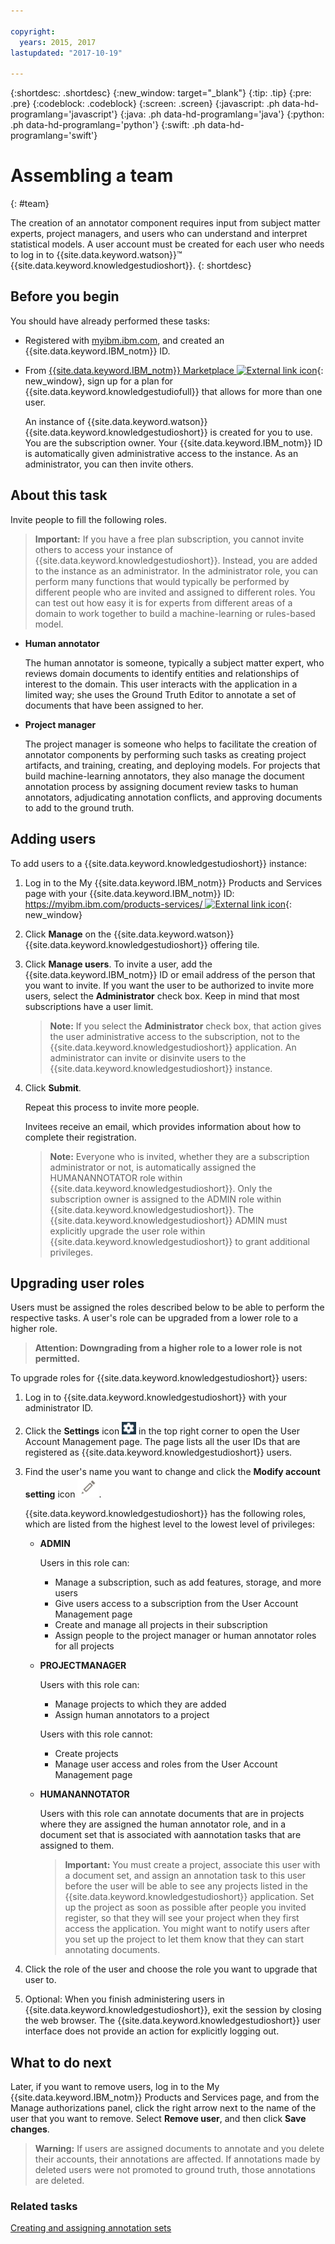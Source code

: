 ```yaml
---

copyright:
  years: 2015, 2017
lastupdated: "2017-10-19"

---
```


{:shortdesc: .shortdesc}
{:new_window: target="_blank"}
{:tip: .tip}
{:pre: .pre}
{:codeblock: .codeblock}
{:screen: .screen}
{:javascript: .ph data-hd-programlang='javascript'}
{:java: .ph data-hd-programlang='java'}
{:python: .ph data-hd-programlang='python'}
{:swift: .ph data-hd-programlang='swift'}

# Assembling a team
{: #team}

The creation of an annotator component requires input from subject matter experts, project managers, and users who can understand and interpret statistical models. A user account must be created for each user who needs to log in to {{site.data.keyword.watson}}&trade; {{site.data.keyword.knowledgestudioshort}}.
{: shortdesc}

## Before you begin

You should have already performed these tasks:

- Registered with [myibm.ibm.com](https://myibm.ibm.com/), and created an {{site.data.keyword.IBM_notm}} ID.
- From [{{site.data.keyword.IBM_notm}} Marketplace ![External link icon](../../icons/launch-glyph.svg "External link icon")](http://ibm.biz/watsonknowledge){: new_window}, sign up for a plan for {{site.data.keyword.knowledgestudiofull}} that allows for more than one user.

    An instance of {{site.data.keyword.watson}} {{site.data.keyword.knowledgestudioshort}} is created for you to use. You are the subscription owner. Your {{site.data.keyword.IBM_notm}} ID is automatically given administrative access to the instance. As an administrator, you can then invite others.

## About this task

Invite people to fill the following roles.

> **Important:** If you have a free plan subscription, you cannot invite others to access your instance of {{site.data.keyword.knowledgestudioshort}}. Instead, you are added to the instance as an administrator. In the administrator role, you can perform many functions that would typically be performed by different people who are invited and assigned to different roles. You can test out how easy it is for experts from different areas of a domain to work together to build a machine-learning or rules-based model.

- **Human annotator**

    The human annotator is someone, typically a subject matter expert, who reviews domain documents to identify entities and relationships of interest to the domain. This user interacts with the application in a limited way; she uses the Ground Truth Editor to annotate a set of documents that have been assigned to her.

- **Project manager**

    The project manager is someone who helps to facilitate the creation of annotator components by performing such tasks as creating project artifacts, and training, creating, and deploying models. For projects that build machine-learning annotators, they also manage the document annotation process by assigning document review tasks to human annotators, adjudicating annotation conflicts, and approving documents to add to the ground truth.

## Adding users

To add users to a {{site.data.keyword.knowledgestudioshort}} instance:

1. Log in to the My {{site.data.keyword.IBM_notm}} Products and Services page with your {{site.data.keyword.IBM_notm}} ID: [https://myibm.ibm.com/products-services/ ![External link icon](../../icons/launch-glyph.svg "External link icon")](https://myibm.ibm.com/products-services/){: new_window}
1. Click **Manage** on the {{site.data.keyword.watson}} {{site.data.keyword.knowledgestudioshort}} offering tile.
1. Click **Manage users**. To invite a user, add the {{site.data.keyword.IBM_notm}} ID or email address of the person that you want to invite. If you want the user to be authorized to invite more users, select the **Administrator** check box. Keep in mind that most subscriptions have a user limit.

    > **Note:** If you select the **Administrator** check box, that action gives the user administrative access to the subscription, not to the {{site.data.keyword.knowledgestudioshort}} application. An administrator can invite or disinvite users to the {{site.data.keyword.knowledgestudioshort}} instance.

1. Click **Submit**.

    Repeat this process to invite more people.

    Invitees receive an email, which provides information about how to complete their registration.

    > **Note:** Everyone who is invited, whether they are a subscription administrator or not, is automatically assigned the HUMANANNOTATOR role within {{site.data.keyword.knowledgestudioshort}}. Only the subscription owner is assigned to the ADMIN role within {{site.data.keyword.knowledgestudioshort}}. The {{site.data.keyword.knowledgestudioshort}} ADMIN must explicitly upgrade the user role within {{site.data.keyword.knowledgestudioshort}} to grant additional privileges.

## Upgrading user roles

Users must be assigned the roles described below to be able to perform the respective tasks. A user's role can be upgraded from a lower role to a higher role.

> **Attention: Downgrading from a higher role to a lower role is not permitted.**

To upgrade roles for {{site.data.keyword.knowledgestudioshort}} users:

1. Log in to {{site.data.keyword.knowledgestudioshort}} with your administrator ID.
1. Click the **Settings** icon ![the Settings icon](images/settings.png) in the top right corner to open the User Account Management page. The page lists all the user IDs that are registered as {{site.data.keyword.knowledgestudioshort}} users.
1. Find the user's name you want to change and click the **Modify account setting** icon ![the "Modify account setting" icon](images/action.png).

    {{site.data.keyword.knowledgestudioshort}} has the following roles, which are listed from the highest level to the lowest level of privileges:
    - **ADMIN**

        Users in this role can:
        - Manage a subscription, such as add features, storage, and more users
        - Give users access to a subscription from the User Account Management page
        - Create and manage all projects in their subscription
        - Assign people to the project manager or human annotator roles for all projects

    - **PROJECTMANAGER**

        Users with this role can:
        - Manage projects to which they are added
        - Assign human annotators to a project

        Users with this role cannot:
        - Create projects
        - Manage user access and roles from the User Account Management page

    - **HUMANANNOTATOR**

        Users with this role can annotate documents that are in projects where they are assigned the human annotator role, and in a document set that is associated with aannotation tasks that are assigned to them.

        > **Important:** You must create a project, associate this user with a document set, and assign an annotation task to this user before the user will be able to see any projects listed in the {{site.data.keyword.knowledgestudioshort}} application. Set up the project as soon as possible after people you invited register, so that they will see your project when they first access the application. You might want to notify users after you set up the project to let them know that they can start annotating documents.

1. Click the role of the user and choose the role you want to upgrade that user to.
1. Optional: When you finish administering users in {{site.data.keyword.knowledgestudioshort}}, exit the session by closing the web browser. The {{site.data.keyword.knowledgestudioshort}} user interface does not provide an action for explicitly logging out.

## What to do next

Later, if you want to remove users, log in to the My {{site.data.keyword.IBM_notm}} Products and Services page, and from the Manage authorizations panel, click the right arrow next to the name of the user that you want to remove. Select **Remove user**, and then click **Save changes**.

> **Warning:** If users are assigned documents to annotate and you delete their accounts, their annotations are affected. If annotations made by deleted users were not promoted to ground truth, those annotations are deleted.

### Related tasks

[Creating and assigning annotation sets](/docs/services/knowledge-studio/documents-for-annotation.html#wks_projdocsets)
